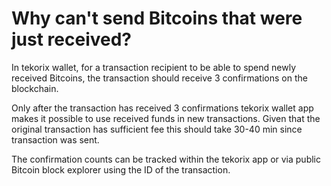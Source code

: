 # Why can't send Bitcoins that were just received?

In tekorix wallet, for a transaction recipient to be able to spend newly received Bitcoins, the transaction should receive 3 confirmations on the blockchain. 

Only after the transaction has received 3 confirmations tekorix wallet app makes it possible to use received funds in new transactions. Given that the original transaction has sufficient fee this should take 30-40 min since transaction was sent. 

The confirmation counts can be tracked within the tekorix app or via public Bitcoin block explorer using the ID of the transaction.